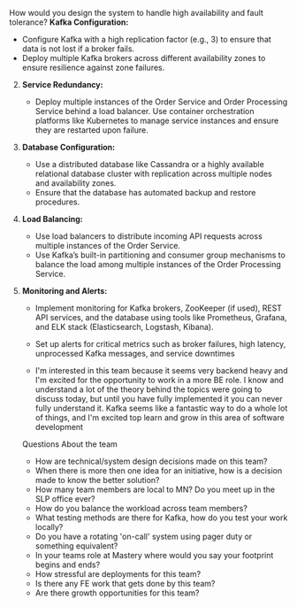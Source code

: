How would you design the system to handle high availability and fault tolerance?
 **Kafka Configuration:**
   - Configure Kafka with a high replication factor (e.g., 3) to ensure that data is not lost if a broker fails.
   - Deploy multiple Kafka brokers across different availability zones to ensure resilience against zone failures.
2. **Service Redundancy:**
   - Deploy multiple instances of the Order Service and Order Processing Service behind a load balancer. Use container orchestration platforms like Kubernetes to manage service instances and ensure they are restarted upon failure.
3. **Database Configuration:**
   - Use a distributed database like Cassandra or a highly available relational database cluster with replication across multiple nodes and availability zones.
   - Ensure that the database has automated backup and restore procedures.
4. **Load Balancing:**
   - Use load balancers to distribute incoming API requests across multiple instances of the Order Service.
   - Use Kafka’s built-in partitioning and consumer group mechanisms to balance the load among multiple instances of the Order Processing Service.
5. **Monitoring and Alerts:**
   - Implement monitoring for Kafka brokers, ZooKeeper (if used), REST API services, and the database using tools like Prometheus, Grafana, and ELK stack (Elasticsearch, Logstash, Kibana).
   - Set up alerts for critical metrics such as broker failures, high latency, unprocessed Kafka messages, and service downtimes


   - I'm interested in this team because it seems very backend heavy and I'm excited for the opportunity to work in a more BE role. I know and understand a lot of the theory behind the topics were going to discuss today, but until you have fully implemented it you can never fully understand it. Kafka seems like a fantastic way to do a whole lot of things, and I'm excited top learn and grow in this area of software development



   Questions About the team
   - How are technical/system design decisions made on this team? 
   - When there is more then one idea for an initiative, how is a decision made to know the better solution?
   - How many team members are local to MN? Do you meet up in the SLP office ever?
   - How do you balance the workload across team members?
   - What testing methods are there for Kafka, how do you test your work locally?
   - Do you have a rotating 'on-call' system using pager duty or something equivalent?
   - In your teams role at Mastery where would you say your footprint begins and ends?
   - How stressful are deployments for this team?
   - Is there any FE work that gets done by this team?
   - Are there growth opportunities for this team?
